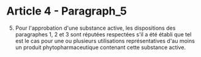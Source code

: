 # Article 4 - Paragraph_5

5. Pour l'approbation d'une substance active, les dispositions des paragraphes 1, 2 et 3 sont réputées respectées s'il a été établi que tel est le cas pour une ou plusieurs utilisations représentatives d'au moins un produit phytopharmaceutique contenant cette substance active.
